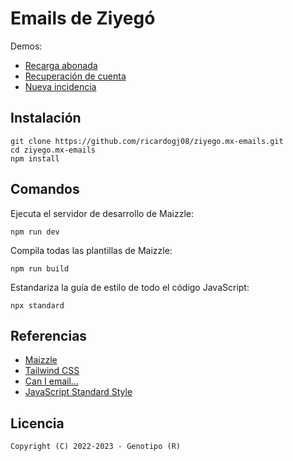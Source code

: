 # Emails de Ziyegó

Demos:

* [Recarga abonada](https://ricardogj08.github.io/ziyego.mx-emails/recarga-abonada.html)
* [Recuperación de cuenta](https://ricardogj08.github.io/ziyego.mx-emails/recuperacion-cuenta.html)
* [Nueva incidencia](https://ricardogj08.github.io/ziyego.mx-emails/nueva-incidencia.html)

## Instalación

    git clone https://github.com/ricardogj08/ziyego.mx-emails.git
    cd ziyego.mx-emails
    npm install

## Comandos

Ejecuta el servidor de desarrollo de Maizzle:

    npm run dev

Compila todas las plantillas de Maizzle:

    npm run build

Estandariza la guía de estilo de todo el código JavaScript:

    npx standard

## Referencias

* [Maizzle](https://maizzle.com/)
* [Tailwind CSS](https://tailwindcss.com/)
* [Can I email…](https://www.caniemail.com/)
* [JavaScript Standard Style](https://standardjs.com/)

## Licencia

    Copyright (C) 2022-2023 - Genotipo (R)
